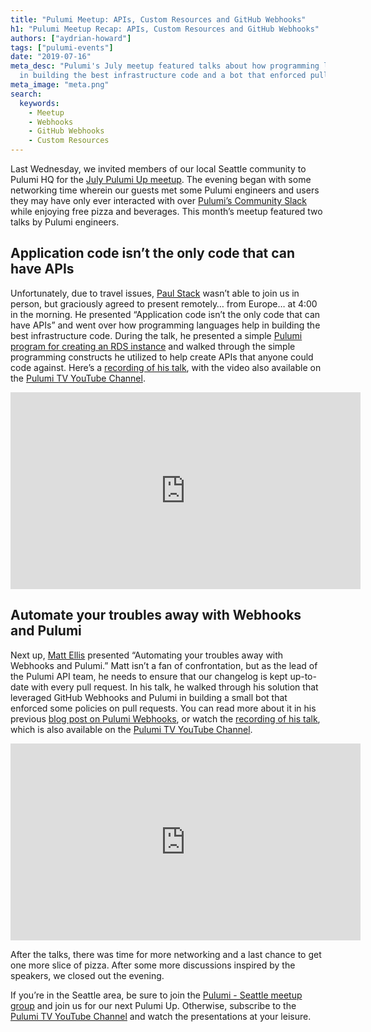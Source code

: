 ```yaml
---
title: "Pulumi Meetup: APIs, Custom Resources and GitHub Webhooks"
h1: "Pulumi Meetup Recap: APIs, Custom Resources and GitHub Webhooks"
authors: ["aydrian-howard"]
tags: ["pulumi-events"]
date: "2019-07-16"
meta_desc: "Pulumi's July meetup featured talks about how programming languages help
  in building the best infrastructure code and a bot that enforced pull request policies."
meta_image: "meta.png"
search:
  keywords:
    - Meetup
    - Webhooks
    - GitHub Webhooks
    - Custom Resources
---
```


Last Wednesday, we invited members of our local Seattle community to Pulumi HQ for the [July Pulumi Up meetup](https://www.meetup.com/pulumi-seattle/events/262610954/). The evening began with some networking time wherein our guests met some Pulumi engineers and users they may have only ever interacted with over [Pulumi’s Community Slack](https://slack.pulumi.com/) while enjoying free pizza and beverages. This month’s meetup featured two talks by Pulumi engineers.

## Application code isn’t the only code that can have APIs

Unfortunately, due to travel issues, [Paul Stack](https://twitter.com/stack72) wasn’t able to join us in person, but graciously agreed to present remotely… from Europe… at 4:00 in the morning. He presented “Application code isn’t the only code that can have APIs” and went over how programming languages help in building the best infrastructure code. During the talk, he presented a simple [Pulumi program for creating an RDS instance](https://github.com/stack72/pulumi-meetup) and walked through the simple programming constructs he utilized to help create APIs that anyone could code against. Here’s a [recording of his talk](https://www.youtube.com/watch?v=QuOMyZvSt-A), with the video also available on the [Pulumi TV YouTube Channel](https://www.youtube.com/pulumitv).

<iframe width="560" height="315" src="https://www.youtube.com/embed/QuOMyZvSt-A" frameborder="0" allow="accelerometer; autoplay; encrypted-media; gyroscope; picture-in-picture" allowfullscreen></iframe>

## Automate your troubles away with Webhooks and Pulumi

Next up, [Matt Ellis](https://twitter.com/ellism) presented “Automating your troubles away with Webhooks and Pulumi.” Matt isn’t a fan of confrontation, but as the lead of the Pulumi API team, he needs to ensure that our changelog is kept up-to-date with every pull request. In his talk, he walked through his solution that leveraged GitHub Webhooks and Pulumi in building a small bot that enforced some policies on pull requests. You can read more about it in his previous [blog post on Pulumi Webhooks](/blog/managing-github-webhooks-with-pulumi/), or watch the [recording of his talk](https://www.youtube.com/watch?v=QuOMyZvSt-A), which is also available on the [Pulumi TV YouTube Channel](https://www.youtube.com/pulumitv).

<iframe width="560" height="315" src="https://www.youtube.com/embed/KhHDhGCdU3c" frameborder="0" allow="accelerometer; autoplay; encrypted-media; gyroscope; picture-in-picture" allowfullscreen></iframe>

After the talks, there was time for more networking and a last chance to get one more slice of pizza. After some more discussions inspired by the speakers, we closed out the evening.

If you’re in the Seattle area, be sure to join the [Pulumi - Seattle meetup group](https://www.meetup.com/pulumi-seattle) and join us for our next Pulumi Up. Otherwise, subscribe to the [Pulumi TV YouTube Channel](https://www.youtube.com/pulumitv) and watch the presentations at your leisure.
